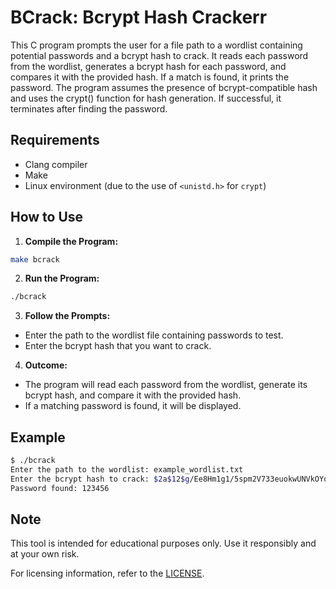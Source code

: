 # BCrack: Bcrypt Hash Crackerr

This C program prompts the user for a file path to a wordlist containing potential passwords and a bcrypt hash to crack. It reads each password from the wordlist, generates a bcrypt hash for each password, and compares it with the provided hash. If a match is found, it prints the password. The program assumes the presence of bcrypt-compatible hash and uses the crypt() function for hash generation. If successful, it terminates after finding the password.

## Requirements

- Clang compiler
- Make
- Linux environment (due to the use of `<unistd.h>` for `crypt`)

## How to Use

1. **Compile the Program:**

```bash
make bcrack
```

2. **Run the Program:**

```bash
./bcrack
```

3. **Follow the Prompts:**

- Enter the path to the wordlist file containing passwords to test.
- Enter the bcrypt hash that you want to crack.

4. **Outcome:**

- The program will read each password from the wordlist, generate its bcrypt hash, and compare it with the provided hash.
- If a matching password is found, it will be displayed.

## Example
```bash
$ ./bcrack
Enter the path to the wordlist: example_wordlist.txt
Enter the bcrypt hash to crack: $2a$12$g/Ee8Hm1g1/5spm2V733euokwUNVkOYqLvX8YPCcYBIQohj79L5KO
Password found: 123456
```

## Note

This tool is intended for educational purposes only. Use it responsibly and at your own risk.

For licensing information, refer to the [LICENSE](LICENSE).
